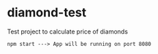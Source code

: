 # diamond-test

Test project to calculate price of diamonds

```
npm start ---> App will be running on port 8080
```
